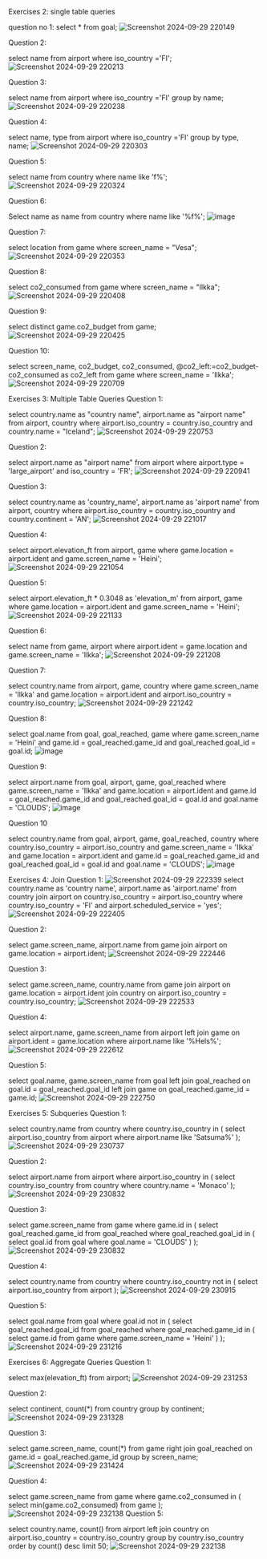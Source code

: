 Exercises 2: single table queries

question no 1:
select * from goal;
![Screenshot 2024-09-29 220149](https://github.com/user-attachments/assets/67cbe15d-f4e6-41d6-ae05-702cfbee6115)



Question 2:

select name from airport where iso_country ='FI';
![Screenshot 2024-09-29 220213](https://github.com/user-attachments/assets/7742ea5d-037f-4863-8fed-23c61a5e36dc)

Question 3:

select name from airport where iso_country ='FI' group by name;
![Screenshot 2024-09-29 220238](https://github.com/user-attachments/assets/21e306c0-5c24-451b-bf9f-1277f5475f2a)

Question 4:

select name, type from airport where iso_country ='FI' group by type, name;
![Screenshot 2024-09-29 220303](https://github.com/user-attachments/assets/c59cf608-691a-4ee7-b3e5-9cc26659e5ad)

Question 5:

select name from country where name like 'f%';
![Screenshot 2024-09-29 220324](https://github.com/user-attachments/assets/75f9cf0d-ee26-4d25-b276-001f010316d7)

Question 6:

Select name as name from country where name like '%f%';
![image](https://github.com/user-attachments/assets/3ba16910-2122-401b-9d3b-98081f098987)


Question 7:

select location from game where screen_name = "Vesa";
![Screenshot 2024-09-29 220353](https://github.com/user-attachments/assets/cf90c9ec-c3a8-4983-a037-38c7f204c65d)

Question 8:

select co2_consumed from game where screen_name = "Ilkka";
![Screenshot 2024-09-29 220408](https://github.com/user-attachments/assets/b1808660-2d40-488f-8e93-38af914dc690)

Question 9:

select distinct game.co2_budget from game;
![Screenshot 2024-09-29 220425](https://github.com/user-attachments/assets/3e96a838-c06b-417b-85ad-353d051bb321)

Question 10:

select screen_name, co2_budget, co2_consumed, @co2_left:=co2_budget-co2_consumed as co2_left from game
where screen_name = 'Ilkka';
![Screenshot 2024-09-29 220709](https://github.com/user-attachments/assets/b1d44b5e-b209-4d90-b3f1-c10dc30e44bd)

Exercises 3: Multiple Table Queries
Question 1:

select country.name as "country name", airport.name as "airport name" from airport, country where airport.iso_country = country.iso_country and country.name = "Iceland";
![Screenshot 2024-09-29 220753](https://github.com/user-attachments/assets/c4e3ae40-8bbc-4012-85c2-b196a007a630)

Question 2:

select airport.name as "airport name" from airport where airport.type = 'large_airport' and iso_country = 'FR';
![Screenshot 2024-09-29 220941](https://github.com/user-attachments/assets/d4d17068-b9fc-4c51-a272-fc1a5b6ed33d)

Question 3:

select country.name as 'country_name', airport.name as 'airport name' from airport, country where airport.iso_country = country.iso_country and country.continent = 'AN';
![Screenshot 2024-09-29 221017](https://github.com/user-attachments/assets/7b800d62-d2eb-42f6-903d-1441bfb08770)

Question 4:

select airport.elevation_ft from airport, game where game.location = airport.ident and game.screen_name = 'Heini';
![Screenshot 2024-09-29 221054](https://github.com/user-attachments/assets/cf34b8e1-9484-40ca-8621-4cfcec4849ed)

Question 5:

select airport.elevation_ft * 0.3048 as 'elevation_m' from airport, game where game.location = airport.ident and game.screen_name = 'Heini';
![Screenshot 2024-09-29 221133](https://github.com/user-attachments/assets/17dedee6-bf5f-4a17-8ac1-1339c079086f)

Question 6:

select name from game, airport where airport.ident = game.location and game.screen_name = 'Ilkka';
![Screenshot 2024-09-29 221208](https://github.com/user-attachments/assets/0def2367-3982-4ac3-83b9-c03292105b3a)


Question 7:

select country.name from airport, game, country where game.screen_name = 'Ilkka' and game.location = airport.ident and airport.iso_country = country.iso_country;
![Screenshot 2024-09-29 221242](https://github.com/user-attachments/assets/41fecc06-9792-4ec6-8539-b0e30c9a521a)

Question 8:

select goal.name from goal, goal_reached, game where game.screen_name = 'Heini' and game.id = goal_reached.game_id and goal_reached.goal_id = goal.id;
![image](https://github.com/user-attachments/assets/8e4970ba-d808-421a-99cc-42790bd1dab0)

Question 9:

select airport.name from goal, airport, game, goal_reached where game.screen_name = 'Ilkka' and game.location = airport.ident and game.id = goal_reached.game_id and goal_reached.goal_id = goal.id and goal.name = 'CLOUDS';
![image](https://github.com/user-attachments/assets/1af96d3a-b37a-448b-9854-f0a607f43da9)

Question 10

select country.name from goal, airport, game, goal_reached, country where country.iso_country = airport.iso_country and game.screen_name = 'Ilkka' and game.location = airport.ident and game.id = goal_reached.game_id and goal_reached.goal_id = goal.id and goal.name = 'CLOUDS';
![image](https://github.com/user-attachments/assets/2f9f01a8-152d-4572-ac3a-bfc53ce84d71)


Exercises 4: Join
Question 1:
![Screenshot 2024-09-29 222339](https://github.com/user-attachments/assets/df64831a-5997-4d7a-a30a-87b17ae34252)
select country.name as 'country name', airport.name as 'airport.name' from country join airport on country.iso_country = airport.iso_country where country.iso_country = 'FI' and airport.scheduled_service = 'yes';
![Screenshot 2024-09-29 222405](https://github.com/user-attachments/assets/64ac72d2-fe0d-46d1-98ae-7f47294f6245)

Question 2:

select game.screen_name, airport.name from game join airport on game.location = airport.ident;
![Screenshot 2024-09-29 222446](https://github.com/user-attachments/assets/62c97658-af7f-4f85-b9ac-12ee6e2cffe6)

Question 3:

select game.screen_name, country.name from game join airport on game.location = airport.ident join country on airport.iso_country = country.iso_country;
![Screenshot 2024-09-29 222533](https://github.com/user-attachments/assets/919afc8e-e00a-4817-b45c-58b2d1b63cc3)

Question 4:

select airport.name, game.screen_name from airport left join game on airport.ident = game.location where airport.name like '%Hels%';
![Screenshot 2024-09-29 222612](https://github.com/user-attachments/assets/cbdbccee-2285-4ecb-a198-aa01fbae2273)

Question 5:

select goal.name, game.screen_name from goal left join goal_reached on goal.id = goal_reached.goal_id left join game on goal_reached.game_id = game.id;
![Screenshot 2024-09-29 222750](https://github.com/user-attachments/assets/646025e5-2a6c-49f4-95c7-baf1781abf6a)

Exercises 5: Subqueries
Question 1:

select country.name from country where country.iso_country in ( select airport.iso_country from airport where airport.name like 'Satsuma%' );
![Screenshot 2024-09-29 230737](https://github.com/user-attachments/assets/bb6bdf44-605f-45fb-9346-9d55debdf1ae)

Question 2:

select airport.name from airport where airport.iso_country in ( select country.iso_country from country where country.name = 'Monaco' );
![Screenshot 2024-09-29 230832](https://github.com/user-attachments/assets/8364f6b3-5f50-43d8-88b1-09f35e6317cf)

Question 3:

select game.screen_name from game where game.id in ( select goal_reached.game_id from goal_reached where goal_reached.goal_id in ( select goal.id from goal where goal.name = 'CLOUDS' ) );
![Screenshot 2024-09-29 230832](https://github.com/user-attachments/assets/90668999-e1a6-42a5-8e0a-e92c388b3086)

Question 4:

select country.name from country where country.iso_country not in ( select airport.iso_country from airport );
![Screenshot 2024-09-29 230915](https://github.com/user-attachments/assets/1a0ea99f-912e-41ff-88e7-5188a8ef663e)

Question 5:

select goal.name from goal where goal.id not in ( select goal_reached.goal_id from goal_reached where goal_reached.game_id in ( select game.id from game where game.screen_name = 'Heini' ) );
![Screenshot 2024-09-29 231216](https://github.com/user-attachments/assets/57d142b7-f839-4026-af59-8f75e529d478)

Exercises 6: Aggregate Queries
Question 1:

select max(elevation_ft) from airport;
![Screenshot 2024-09-29 231253](https://github.com/user-attachments/assets/ef04e606-9eff-4970-95fa-79ad8f291394)

Question 2:

select continent, count(*) from country group by continent;
![Screenshot 2024-09-29 231328](https://github.com/user-attachments/assets/5787b490-96d8-406f-bf2b-bab94a08d90d)

Question 3:

select game.screen_name, count(*) from game right join goal_reached on game.id = goal_reached.game_id group by screen_name;
![Screenshot 2024-09-29 231424](https://github.com/user-attachments/assets/0afa29e7-7cc1-459e-a107-deb44e48ddbf)

Question 4:

select game.screen_name from game where game.co2_consumed in ( select min(game.co2_consumed) from game );
![Screenshot 2024-09-29 232138](https://github.com/user-attachments/assets/ae12ad9c-b3cb-4412-abf9-ea9f5e242f30)
Question 5:

select country.name, count() from airport left join country on airport.iso_country = country.iso_country group by country.iso_country order by count() desc limit 50;
![Screenshot 2024-09-29 232138](https://github.com/user-attachments/assets/171658cb-e027-4b54-bd90-a5f41e7cbc36)




















